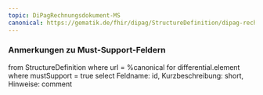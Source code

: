 ```yaml
---
topic: DiPagRechnungsdokument-MS
canonical: https://gematik.de/fhir/dipag/StructureDefinition/dipag-rechnungsdokument
---
```


### Anmerkungen zu Must-Support-Feldern

<fql>
from
	StructureDefinition
where 
    url = %canonical
for differential.element
where mustSupport = true
select
	Feldname: id, Kurzbeschreibung: short, Hinweise: comment
</fql>

